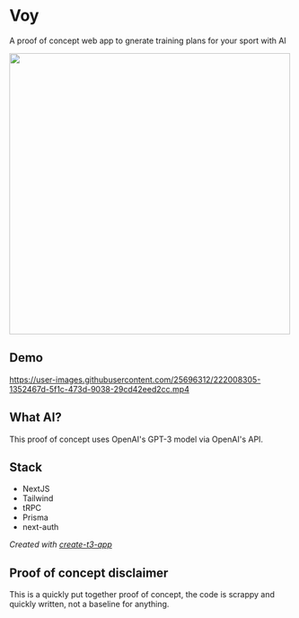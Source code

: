 # Voy

A proof of concept web app to gnerate training plans for your sport with AI

<img src="https://user-images.githubusercontent.com/25696312/222009246-b53a7c1e-b9bd-488f-a049-b9cda892800f.jpg" width="500" />

## Demo

https://user-images.githubusercontent.com/25696312/222008305-1352467d-5f1c-473d-9038-29cd42eed2cc.mp4

## What AI?

This proof of concept uses OpenAI's GPT-3 model via OpenAI's API.

## Stack

- NextJS
- Tailwind
- tRPC
- Prisma
- next-auth

_Created with [create-t3-app](https://github.com/t3-oss/create-t3-app)_

## Proof of concept disclaimer

This is a quickly put together proof of concept, the code is scrappy and quickly written, not a baseline for anything.
